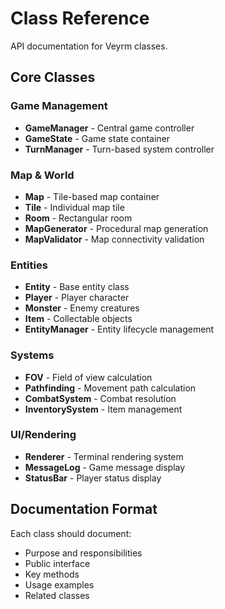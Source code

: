# Class Reference

API documentation for Veyrm classes.

## Core Classes

### Game Management
- **GameManager** - Central game controller
- **GameState** - Game state container
- **TurnManager** - Turn-based system controller

### Map & World
- **Map** - Tile-based map container
- **Tile** - Individual map tile
- **Room** - Rectangular room
- **MapGenerator** - Procedural map generation
- **MapValidator** - Map connectivity validation

### Entities
- **Entity** - Base entity class
- **Player** - Player character
- **Monster** - Enemy creatures
- **Item** - Collectable objects
- **EntityManager** - Entity lifecycle management

### Systems
- **FOV** - Field of view calculation
- **Pathfinding** - Movement path calculation
- **CombatSystem** - Combat resolution
- **InventorySystem** - Item management

### UI/Rendering
- **Renderer** - Terminal rendering system
- **MessageLog** - Game message display
- **StatusBar** - Player status display

## Documentation Format

Each class should document:
- Purpose and responsibilities
- Public interface
- Key methods
- Usage examples
- Related classes